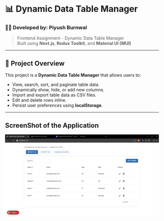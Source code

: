 # 📊 Dynamic Data Table Manager

### 🧑‍💻 Developed by: **Piyush Burnwal**
> Frontend Assignment - Dynamic Data Table Manager  
> Built using **Next.js**, **Redux Toolkit**, and **Material UI (MUI)**

---

## 🚀 Project Overview

This project is a **Dynamic Data Table Manager** that allows users to:
- View, search, sort, and paginate table data.
- Dynamically show, hide, or add new columns.
- Import and export table data as CSV files.
- Edit and delete rows inline.
- Persist user preferences using **localStorage**.

---

## ScreenShot of the Application

![Screenshot](./ss1.png)